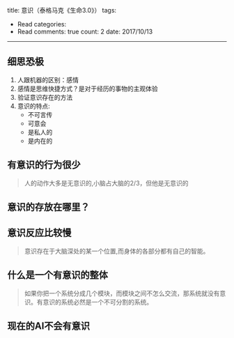 
title: 意识（泰格马克《生命3.0》）
tags: 
  - Read
categories: 
  - Read
comments: true
count: 2
date: 2017/10/13
---
  ## 细思恐极
 1. 人跟机器的区别：感情
 2. 感情是思维快捷方式？是对于经历的事物的主观体验
3. 验证意识存在的方法
4. 意识的特点:
    - 不可言传
    - 可意会
    - 是私人的
    - 是内在的
## 有意识的行为很少
> 人的动作大多是无意识的,小脑占大脑的2/3，但他是无意识的
## 意识的存放在哪里？
## 意识反应比较慢
> 意识存在于大脑深处的某一个位置,而身体的各部分都有自己的智能。
## 什么是一个有意识的整体
> 如果你把一个系统分成几个模块，而模块之间不怎么交流，那系统就没有意识。有意识的系统必然是一个不可分割的系统。
## 现在的AI不会有意识



